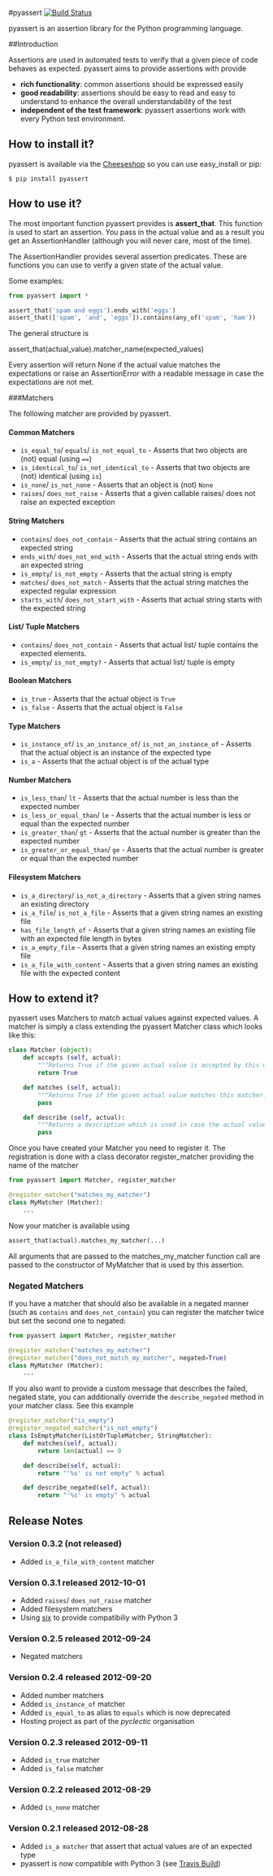 
#pyassert [![Build Status](https://secure.travis-ci.org/pyclectic/pyassert.png?branch=master)](https://travis-ci.org/pyclectic/pyassert)

pyassert is an assertion library for the Python programming language. 

##Introduction

Assertions are used in automated tests to verify that a given piece of code behaves as expected. pyassert aims to provide assertions with provide

* **rich functionality**: common assertions should be expressed easily
* **good readability**: assertions should be easy to read and easy to understand to enhance the overall understandability of the test
* **independent of the test framework**: pyassert assertions work with every Python test environment.

## How to install it?

pyassert is available via the [Cheeseshop](http://pypi.python.org/pypi/pyassert/) so you can use easy_install or pip:

    $ pip install pyassert

## How to use it?

The most important function pyassert provides is **assert_that**. This function is used to start an assertion. You pass
in the actual value and as a result you get an AssertionHandler (although you will never care, most of the time).

The AssertionHandler provides several assertion predicates. These are functions you can use to verify a given state
of the actual value.

Some examples:

```python
from pyassert import *

assert_that('spam and eggs').ends_with('eggs')
assert_that(['spam', 'and', 'eggs']).contains(any_of('spam', 'ham'))
```

The general structure is

   assert_that(actual_value).matcher_name(expected_values)

Every assertion will return None if the actual value matches the expectations or raise an AssertionError with a
readable message in case the expectations are not met.

###Matchers

The following matcher are provided by pyassert.

#### Common Matchers
* `is_equal_to`/ `equals`/ `is_not_equal_to` - Asserts that two objects are (not) equal (using `==`)
* `is_identical_to`/ `is_not_identical_to` - Asserts that two objects are (not) identical (using `is`)
* `is_none`/ `is_not_none` - Asserts that an object is (not) `None`
* `raises`/ `does_not_raise` - Asserts that a given callable raises/ does not raise an expected exception

#### String Matchers
* `contains`/ `does_not_contain` - Asserts that the actual string contains an expected string
* `ends_with`/ `does_not_end_with` - Asserts that the actual string ends with an expected string
* `is_empty`/ `is_not_empty` - Asserts that the actual string is empty
* `matches`/ `does_not_match` - Asserts that the actual string matches the expected regular expression
* `starts_with`/ `does_not_start_with` - Asserts that actual string starts with the expected string

#### List/ Tuple Matchers
* `contains`/ `does_not_contain` - Asserts that actual list/ tuple contains the expected elements.
* `is_empty`/ `is_not_empty?` - Asserts that actual list/ tuple is empty

#### Boolean Matchers
* `is_true` - Asserts that the actual object is `True`
* `is_false` - Asserts that the actual object is `False`

#### Type Matchers
* `is_instance_of`/ `is_an_instance_of`/ `is_not_an_instance_of` - Asserts that the actual object is an instance of the expected type
* `is_a` - Asserts that the actual object is of the actual type

#### Number Matchers
* `is_less_than`/ `lt` - Asserts that the actual number is less than the expected number
* `is_less_or_equal_than`/ `le` - Asserts that the actual number is less or equal than the expected number
* `is_greater_than`/ `gt` - Asserts that the actual number is greater than the expected number
* `is_greater_or_equal_than`/ `ge` - Asserts that the actual number is greater or equal than the expected number

#### Filesystem Matchers
* `is_a_directory`/ `is_not_a_directory` - Asserts that a given string names an existing directory
* `is_a_file`/ `is_not_a_file` - Asserts that a given string names an existing file
* `has_file_length_of` - Asserts that a given string names an existing file with an expected file length in bytes
* `is_a_empty_file` - Asserts that a given string names an existing empty file
* `is_a_file_with_content` - Asserts that a given string names an existing file with the expected content

## How to extend it?

pyassert uses Matchers to match actual values against expected values. A matcher is simply a
class extending the pyassert Matcher class which looks like this:

```python
class Matcher (object):
    def accepts (self, actual):
        """Returns True if the given actual value is accepted by this matcher."""
        return True

    def matches (self, actual):
        """Returns True if the given actual value matches this matcher. Returns False otherwise"""
        pass

    def describe (self, actual):
        """Returns a description which is used in case the actual value did not match this matcher's expectation."""
        pass
```

Once you have created your Matcher you need to register it. The registration is done with
a class decorator register_matcher providing the name of the matcher


```python
from pyassert import Matcher, register_matcher

@register_matcher("matches_my_matcher")
class MyMatcher (Matcher):
    ...
```

Now your matcher is available using


```python
assert_that(actual).matches_my_matcher(...)
```

All arguments that are passed to the matches_my_matcher function call are passed to the constructor of MyMatcher that is
used by this assertion.

### Negated Matchers

If you have a matcher that should also be available in a negated manner (such as `contains` and `does_not_contain`) you
can register the matcher twice but set the second one to negated:

```python
from pyassert import Matcher, register_matcher

@register_matcher("matches_my_matcher")
@register_matcher("does_not_match_my_matcher", negated=True)
class MyMatcher (Matcher):
    ...
```

If you also want to provide a custom message that describes the failed, negated state, you can additionally override
the `describe_negated` method in your matcher class. See this example

```python
@register_matcher("is_empty")
@register_negated_matcher("is_not_empty")
class IsEmptyMatcher(ListOrTupleMatcher, StringMatcher):
    def matches(self, actual):
        return len(actual) == 0

    def describe(self, actual):
        return "'%s' is not empty" % actual

    def describe_negated(self, actual):
        return "'%s' is empty" % actual

```

## Release Notes

### Version 0.3.2 (not released)
* Added `is_a_file_with_content` matcher

### Version 0.3.1 released 2012-10-01
* Added `raises`/ `does_not_raise` matcher
* Added filesystem matchers
* Using [six](http://pypi.python.org/pypi/six/) to provide compatibiliy with Python 3

### Version 0.2.5 released 2012-09-24
* Negated matchers

### Version 0.2.4 released 2012-09-20
* Added number matchers
* Added `is_instance_of` matcher
* Added `is_equal_to` as alias to `equals` which is now deprecated
* Hosting project as part of the *pyclectic* organisation

### Version 0.2.3 released 2012-09-11
* Added `is_true` matcher
* Added `is_false` matcher

### Version 0.2.2 released 2012-08-29
* Added `is_none` matcher

### Version 0.2.1 released 2012-08-28
* Added `is_a matcher` that assert that actual values are of an expected type
* pyassert is now compatible with Python 3 (see [Travis Build](http://travis-ci.org/#!/pyclectic/pyassert))
